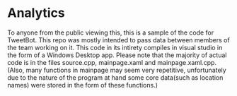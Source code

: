 # Analytics
To anyone from the public viewing this, this is a sample of the code for TweetBot. This repo was mostly intended to pass data between members of the team working on it.
This code in its intirety compiles in visual studio in the form of a Windows Desktop app.
Please note that the majority of actual code is in the files source.cpp, mainpage.xaml and mainpage.xaml.cpp.
(Also, many functions in mainpage may seem very repetitive, unfortunately due to the nature of the program at hand some core data(such as location names) were stored in the form of these functions.)

